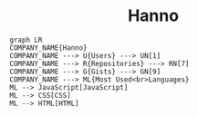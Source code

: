 <h1 align="center">Hanno</h1>

```mermaid
graph LR
COMPANY_NAME{Hanno}
COMPANY_NAME ---> U{Users} ---> UN[1]
COMPANY_NAME ---> R{Repositories} ---> RN[7]
COMPANY_NAME ---> G{Gists} ---> GN[9]
COMPANY_NAME ---> ML{Most Used<br>Languages}
ML --> JavaScript[JavaScript]
ML --> CSS[CSS]
ML --> HTML[HTML]
```
